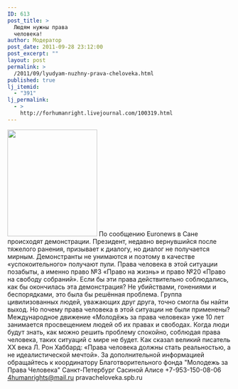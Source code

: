 ```yaml
---
ID: 613
post_title: >
  Людям нужны права
  человека!
author: Модератор
post_date: 2011-09-28 23:12:00
post_excerpt: ""
layout: post
permalink: >
  /2011/09/lyudyam-nuzhny-prava-cheloveka.html
published: true
lj_itemid:
  - "391"
lj_permalink:
  - >
    http://forhumanright.livejournal.com/100319.html
---
```

<a href="http://pics.livejournal.com/forhumanright/pic/00008r2h/"><img src="http://pics.livejournal.com/forhumanright/pic/00008r2h" width="202" height="240" border='0'/></a> По сообщению Euronews в Сане происходят демонстрации. Президент, недавно вернувшийся после тяжелого ранения, призывает к диалогу, но диалог не получается мирным. Демонстранты не унимаются и поэтому в качестве «успокоительного» получают пули. Права человека в этой ситуации позабыты, а именно право №3  «Право на жизнь» и право №20 «Право на свободу собраний». 
Если бы эти права действительно соблюдались, как бы окончилась эта демонстрация? Не убийствами, гонениями и беспорядками, это была бы решённая проблема. Группа цивилизованных людей, уважающих друг друга, точно смогла бы найти выход. Но почему права человека в этой ситуации не были применены?
Международное движение «Молодёжь за права человека» уже 10 лет занимается просвещением людей об их правах и свободах. Когда люди будут знать, как можно решить проблему спокойно, соблюдая права человека, таких ситуаций с мире не будет. Как сказал великий писатель ХХ века Л. Рон Хаббард: «Права человека должны стать реальностью, а не идеалистической мечтой».
За дополнительной информацией обращайтесь к координатору
 Благотворительного фонда
 "Молодежь за Права Человека" Санкт-Петербург 
Сасиной Алисе 
+7-953-150-08-06 
4humanrights@mail.ru
pravacheloveka.spb.ru